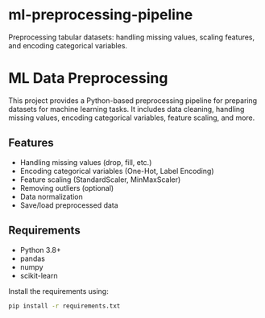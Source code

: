 # ml-preprocessing-pipeline
Preprocessing tabular datasets: handling missing values, scaling features, and encoding categorical variables.

# ML Data Preprocessing

This project provides a Python-based preprocessing pipeline for preparing datasets for machine learning tasks. It includes data cleaning, handling missing values, encoding categorical variables, feature scaling, and more.

## Features

- Handling missing values (drop, fill, etc.)
- Encoding categorical variables (One-Hot, Label Encoding)
- Feature scaling (StandardScaler, MinMaxScaler)
- Removing outliers (optional)
- Data normalization
- Save/load preprocessed data

## Requirements

- Python 3.8+
- pandas
- numpy
- scikit-learn

Install the requirements using:

```bash
pip install -r requirements.txt
